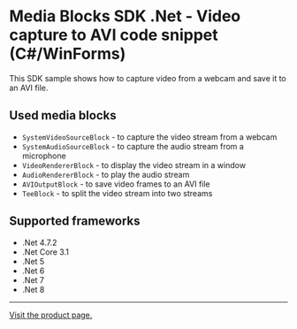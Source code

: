 ﻿# Media Blocks SDK .Net - Video capture to AVI code snippet (C#/WinForms)

This SDK sample shows how to capture video from a webcam and save it to an AVI file.

## Used media blocks

* `SystemVideoSourceBlock` - to capture the video stream from a webcam
* `SystemAudioSourceBlock` - to capture the audio stream from a microphone
* `VideoRendererBlock` - to display the video stream in a window
* `AudioRendererBlock` - to play the audio stream
* `AVIOutputBlock` - to save video frames to an AVI file
* `TeeBlock` - to split the video stream into two streams

## Supported frameworks

* .Net 4.7.2
* .Net Core 3.1
* .Net 5
* .Net 6
* .Net 7
* .Net 8

---

[Visit the product page.](https://www.visioforge.com/video-capture-sdk-net)
